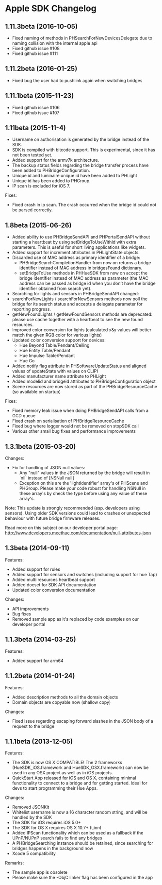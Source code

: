 #  Apple SDK Changelog

## 1.11.3beta (2016-10-05)

- Fixed naming of methods in PHSearchForNewDevicesDelegate due to naming collision with the internal apple api
- Fixed github issue #108
- Fixed github issue #111

## 1.11.2beta (2016-01-25)

- Fixed bug the user had to pushlink again when switching bridges

## 1.11.1beta (2015-11-23)

- Fixed github issue #106
- Fixed github issue #107

## 1.11beta (2015-11-4)

- Username on authorisation is generated by the bridge instead of the SDK.
- SDK is compiled with bitcode support. This is experimental, since it has not been tested yet.
- Added support for the armv7k architecture.
- The backup status fields regarding the bridge transfer process have been added to PHBridgeConfiguration.
- Unique id and luminaire unique id have been added to PHLight
- Unique id has been added to PHGroup.
- IP scan is excluded for iOS 7.

Fixes:

- Fixed crash in ip scan. The crash occurred when the bridge id could not be parsed correctly.

## 1.8beta (2015-06-26)

- Added ability to use PHBridgeSendAPI and PHPortalSendAPI without starting a heartbeat by using setBridgeToUseWithId with extra parameters. This is useful for short living applications like widgets. 
- Added support for increment attributes in PHLightState objects. 
- Discarded use of MAC address as primary identifier of a bridge:
  - PHBridgeSearchCompletionHandler from now on returns a bridge identifier instead of MAC address in bridgesFound dictionary.
  - setBridgeToUse methods in PHHueSDK from now on accept the bridge identifier instead of MAC address as parameter (the MAC address can be passed as bridge id when you don’t have the bridge identifier obtained from search yet). 
- Searching for lights and sensors in PHBridgeSendAPI changed:
 -  searchForNewLights / searchForNewSensors methods now poll the bridge for its search status and accepts a delegate parameter for reporting progress.
 - getNewFoundLights / getNewFoundSensors methods are deprecated: please use cache together with a heartbeat to see the new found resources.
- Improved color conversion for lights (calculated x&y values will better match the given RGB color for various lights)
- Updated color conversion support for devices:  
  - Hue Beyond Table/Pendant/Ceiling
  - Hue Entity Table/Pendant
  - Hue Impulse Table/Pendant
  - Hue Go
- Added notify flag attribute in PHSoftwareUpdateStatus and aligned values of updateState with values on CLIP) 
- Added manufacturer name attribute to PHLight
- Added modelid and bridgeid attributes to PHBridgeConfiguration object
- Scene resources are now stored as part of the PHBridgeResourceCache (so available on startup)

Fixes:

- Fixed memory leak issue when doing PHBridgeSendAPI calls from a GCD queue
- Fixed crash on serialisation of PHBridgeResourceCache
- Fixed bug where logger would not be removed on stopSDK call
- Various other small bug fixes and performance improvements

## 1.3.1beta (2015-03-20)

Changes:
- Fix for handling of JSON null values:
    - Any "null" values in the JSON returned by the bridge will result in 'nil' instead of [NSNull null]
    - Exception on this are the 'lightIdentifier' array's of PHScene and PHGroup. Please make your code robust for handling NSNull in these array's by check the type before using any value of these array's.

Note: This update is strongly recommended (esp. developers using sensors). Using older SDK versions could lead to crashes or unexpected behaviour with future bridge firmware releases. 

Read more on this subject on our developer portal page: http://www.developers.meethue.com/documentation/null-attributes-json

## 1.3beta (2014-09-11)

Features: 
- Added support for rules
- Added support for sensors and switches (including support for hue Tap)
- Added multi resources heartbeat support
- Added docset for SDK API documentation
- Updated color conversion documentation

Changes:
- API improvements
- Bug fixes
- Removed sample app as it's replaced by code examples on our developer portal


## 1.1.3beta (2014-03-25)

Features:
  - Added support for arm64


## 1.1.2beta (2014-01-24)

Features:
  - Added description methods to all the domain objects
  - Domain objects are copyable now (shallow copy)

Changes:
  - Fixed issue regarding escaping forward slashes in the JSON body of a request to the bridge


## 1.1.1beta (2013-12-05)

Features:

  - The SDK is now OS X COMPATIBLE!   The 2 frameworks (HueSDK_iOS.framework and HueSDK_OSX.framework) can now be used in any OSX project as well as in iOS projects.
  - QuickStart App released for iOS and OS X, containing minimal functionality to connect to a bridge and for getting started. Ideal for devs to start programming their Hue Apps.
    
Changes:

  - Removed JSONKit
  - Whitelist username is now a 16 character random string, and will be handled by the SDK
  - The SDK for iOS requires iOS 5.0+
  - The SDK for OS X requires OS X 10.7+ (Lion)
  - Added IPScan functionality which can be used as a fallback if the UPnP/NUPnP search fails to find any bridges
  - A PHBridgeSearching instance should be retained, since searching for bridges happens in the background now
  - Xcode 5 compatibility 

Remarks:

  - The sample app is obsolete
  - Please make sure the -ObjC linker flag has been configured in the app